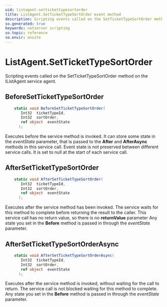 ```yaml
---
uid: listagent-settickettypesortorder
title: ListAgent.SetTicketTypeSortOrder event method
description: Scripting events called on the SetTicketTypeSortOrder method on the ListAgent service agent.
so.generated: true
keywords: netserver scripting
so.topic: reference
so.envir: onsite
---
```

# ListAgent.SetTicketTypeSortOrder

Scripting events called on the <see cref='M:SuperOffice.CRM.Services.IListAgent.SetTicketTypeSortOrder'>SetTicketTypeSortOrder</see> method on the <see cref='IListAgent'>IListAgent</see>  service agent.

## BeforeSetTicketTypeSortOrder
```cs
    static void BeforeSetTicketTypeSortOrder(
       Int32  ticketTypeId,
       Int32  sortOrder,
       ref object  eventState
      );
```
Executes before the service method is invoked.
It can store some state in the *eventState* parameter, that is passed to the **After** and **AfterAsync** methods in this service call.
Event state is not preserved between different service calls. It is set to null at the start of each service call.
## AfterSetTicketTypeSortOrder
```cs
    static void AfterSetTicketTypeSortOrder(
       Int32  ticketTypeId,
       Int32  sortOrder,
       ref object  eventState
      );
```
Executes after the service method has been invoked. The service waits for this method to complete before returning the result to the caller.
This service call has no return value, so there is no **returnValue** parameter
Any state you set in the **Before** method is passed in through the *eventState* parameter.
## AfterSetTicketTypeSortOrderAsync
```cs
    static void AfterSetTicketTypeSortOrderAsync(
       Int32  ticketTypeId,
       Int32  sortOrder,
       ref object  eventState
      );
```
Executes after the service method is invoked, without waiting for the call to return.
The service call is not blocked waiting for this method to complete.
Any state you set in the **Before** method is passed in through the *eventState* parameter.

